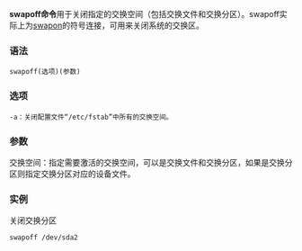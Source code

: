 **swapoff命令**用于关闭指定的交换空间（包括交换文件和交换分区）。swapoff实际上为[swapon](#/swapon "swapon命令")的符号连接，可用来关闭系统的交换区。

### 语法  

```
swapoff(选项)(参数)
```

### 选项  

```
-a：关闭配置文件“/etc/fstab”中所有的交换空间。
```

### 参数  

交换空间：指定需要激活的交换空间，可以是交换文件和交换分区，如果是交换分区则指定交换分区对应的设备文件。

### 实例  

关闭交换分区

```
swapoff /dev/sda2
```